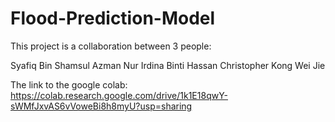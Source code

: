 # Flood-Prediction-Model

This project is a collaboration between 3 people:

Syafiq Bin Shamsul Azman 
Nur Irdina Binti Hassan 
Christopher Kong Wei Jie

The link to the google colab: https://colab.research.google.com/drive/1k1E18qwY-sWMfJxvAS6vVoweBi8h8myU?usp=sharing
